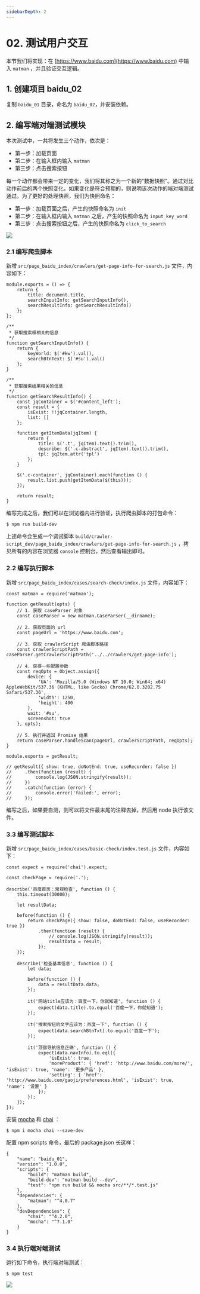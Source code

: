 ```yaml
---
sidebarDepth: 2
---
```


# 02. 测试用户交互

本节我们将实现：在 [https://www.baidu.com](https://www.baidu.com) 中输入 `matman` ，并且验证交互逻辑。

## 1. 创建项目 baidu_02

复制 `baidu_01` 目录，命名为 `baidu_02`，并安装依赖。

## 2. 编写端对端测试模块

本次测试中，一共将发生三个动作，依次是：

- 第一步：加载页面
- 第二步：在输入框内输入 `matman`
- 第三步：点击搜索按钮

每一个动作都会带来一定的变化，我们将其称之为一个新的"数据快照"。通过对比动作前后的两个快照变化，如果变化是符合预期的，则说明该次动作的端对端测试通过。为了更好的处理快照，我们为快照命名：

- 第一步：加载页面之后，产生的快照命名为 `init`
- 第二步：在输入框内输入 `matman` 之后，产生的快照命名为 `input_key_word`
- 第三步：点击搜索按钮之后，产生的快照命名为 `click_to_search`

![](./img/baidu_02_01.jpg)

### 2.1 编写爬虫脚本

新增 `src/page_baidu_index/crawlers/get-page-info-for-search.js` 文件，内容如下：

```
module.exports = () => {
    return {
        title: document.title,
        searchInputInfo: getSearchInputInfo(),
        searchResultInfo: getSearchResultInfo()
    };
};

/**
 * 获取搜索框相关的信息
 */
function getSearchInputInfo() {
    return {
        keyWorld: $('#kw').val(),
        searchBtnText: $('#su').val()
    };
}

/**
 * 获取搜索结果相关的信息
 */
function getSearchResultInfo() {
    const jqContainer = $('#content_left');
    const result = {
        isExist: !!jqContainer.length,
        list: []
    };

    function getItemData(jqItem) {
        return {
            title: $('.t', jqItem).text().trim(),
            describe: $('.c-abstract', jqItem).text().trim(),
            tpl: jqItem.attr('tpl')
        };
    }

    $('.c-container', jqContainer).each(function () {
        result.list.push(getItemData($(this)));
    });

    return result;
}
```

编写完成之后，我们可以在浏览器内进行验证，执行爬虫脚本的打包命令：

```
$ npm run build-dev
```

上述命令会生成一个调试脚本 `build/crawler-script_dev/page_baidu_index/crawlers/get-page-info-for-search.js` ，拷贝所有的内容在浏览器 `console` 控制台，然后查看输出即可。


### 2.2 编写执行脚本

新增 `src/page_baidu_index/cases/search-check/index.js` 文件，内容如下：

```
const matman = require('matman');

function getResult(opts) {
    // 1. 获取 caseParser 对象
    const caseParser = new matman.CaseParser(__dirname);

    // 2. 获取页面的 url
    const pageUrl = 'https://www.baidu.com';

    // 3. 获取 crawlerScript 爬虫脚本路径
    const crawlerScriptPath = caseParser.getCrawlerScriptPath('../../crawlers/get-page-info');

    // 4. 获得一些配置参数
    const reqOpts = Object.assign({
        device: {
            'UA': 'Mozilla/5.0 (Windows NT 10.0; Win64; x64) AppleWebKit/537.36 (KHTML, like Gecko) Chrome/62.0.3202.75 Safari/537.36',
            'width': 1250,
            'height': 400
        },
        wait: '#su',
        screenshot: true
    }, opts);

    // 5. 执行并返回 Promise 结果
    return caseParser.handleScan(pageUrl, crawlerScriptPath, reqOpts);
}

module.exports = getResult;

// getResult({ show: true, doNotEnd: true, useRecorder: false })
//     .then(function (result) {
//         console.log(JSON.stringify(result));
//     })
//     .catch(function (error) {
//         console.error('failed:', error);
//     });
```

编写之后，如果要自测，则可以将文件最末尾的注释去掉，然后用 node 执行该文件。


### 3.3 编写测试脚本

新增 `src/page_baidu_index/cases/basic-check/index.test.js` 文件，内容如下：

```
const expect = require('chai').expect;

const checkPage = require('.');

describe('百度首页：常规检查', function () {
    this.timeout(30000);

    let resultData;

    before(function () {
        return checkPage({ show: false, doNotEnd: false, useRecorder: true })
            .then(function (result) {
                // console.log(JSON.stringify(result));
                resultData = result;
            });
    });

    describe('检查基本信息', function () {
        let data;

        before(function () {
            data = resultData.data;
        });

        it('网站title应该为：百度一下，你就知道', function () {
            expect(data.title).to.equal('百度一下，你就知道');
        });

        it('搜索按钮的文字应该为：百度一下', function () {
            expect(data.searchBtnTxt).to.equal('百度一下');
        });

        it('顶部导航信息正确', function () {
            expect(data.navInfo).to.eql({
                'isExist': true,
                'moreProduct': { 'href': 'http://www.baidu.com/more/', 'isExist': true, 'name': '更多产品' },
                'setting': { 'href': 'http://www.baidu.com/gaoji/preferences.html', 'isExist': true, 'name': '设置' }
            });
        });
    });
});

```

安装 [mocha](http://npmjs.com/package/mocha) 和 [chai](http://npmjs.com/package/chai) ：

```
$ npm i mocha chai --save-dev
```

配置 npm scripts 命令，最后的 package.json 长这样：

```
{
    "name": "baidu_01",
    "version": "1.0.0",
    "scripts": {
        "build": "matman build",
        "build-dev": "matman build --dev",
        "test": "npm run build && mocha src/**/*.test.js"
    },
    "dependencies": {
        "matman": "^4.0.7"
    },
    "devDependencies": {
        "chai": "^4.2.0",
        "mocha": "^7.1.0"
    }
}
```

### 3.4 执行端对端测试

运行如下命令，执行端对端测试：

```
$ npm test
```

![](./img/baidu_01_02.jpg)